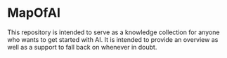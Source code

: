 # MapOfAI
This repository is intended to serve as a knowledge collection for anyone who wants to get started with AI. It is intended to provide an overview as well as a support to fall back on whenever in doubt. 
